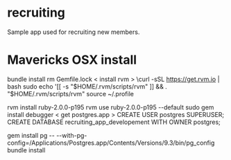 recruiting
==========

Sample app used for recruiting new members. 


Mavericks OSX install
===========
bundle install
rm Gemfile.lock 
< install rvm >
	 \curl -sSL https://get.rvm.io | bash
	 sudo echo '[[ -s "$HOME/.rvm/scripts/rvm" ]] && . "$HOME/.rvm/scripts/rvm"
	 source ~/.profile 
	 
rvm install ruby-2.0.0-p195
rvm use ruby-2.0.0-p195 --default
sudo gem install debugger
< get postgres.app >
	CREATE USER postgres SUPERUSER;
	CREATE DATABASE recruiting_app_developement WITH OWNER postgres;

gem install pg -- --with-pg-config=/Applications/Postgres.app/Contents/Versions/9.3/bin/pg_config
bundle install